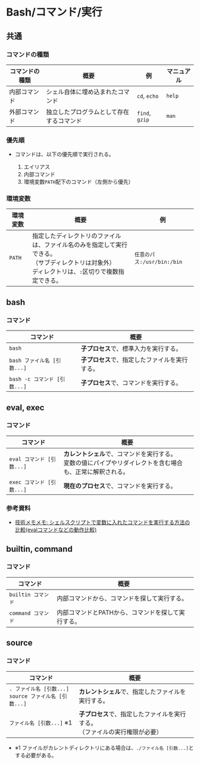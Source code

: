# Bash/コマンド/実行

## 共通

### コマンドの種類

| コマンドの種類 | 概要                                     | 例             | マニュアル |
| -------------- | ---------------------------------------- | -------------- | ---------- |
| 内部コマンド   | シェル自体に埋め込まれたコマンド         | `cd`, `echo`   | `help`     |
| 外部コマンド   | 独立したプログラムとして存在するコマンド | `find`, `gzip` | `man`      |

### 優先順

- コマンドは、以下の優先順で実行される。

  1. エイリアス
  2. 内部コマンド
  3. 環境変数`PATH`配下のコマンド（左側から優先）

### 環境変数

| 環境変数 | 概要                                                         | 例                         |
| -------- | ------------------------------------------------------------ | -------------------------- |
| `PATH`   | 指定したディレクトリのファイルは、ファイル名のみを指定して実行できる。<br />（サブディレクトリは対象外）<br />ディレクトリは、`:`区切りで複数指定できる。 | `任意のパス:/usr/bin:/bin` |

## bash

### コマンド

| コマンド                     | 概要                                           |
| ---------------------------- | ---------------------------------------------- |
| `bash`                       | **子プロセス**で、標準入力を実行する。         |
| `bash ファイル名 [引数...]`  | **子プロセス**で、指定したファイルを実行する。 |
| `bash -c コマンド [引数...]` | **子プロセス**で、コマンドを実行する。         |

## eval, exec

### コマンド

| コマンド                  | 概要                                                         |
| ------------------------- | ------------------------------------------------------------ |
| `eval コマンド [引数...]` | **カレントシェル**で、コマンドを実行する。<br />変数の値にパイプやリダイレクトを含む場合も、正常に解釈される。 |
| `exec コマンド [引数...]` | **現在のプロセス**で、コマンドを実行する。                   |

### 参考資料

- [技術メモメモ: シェルスクリプトで変数に入れたコマンドを実行する方法の比較(evalコマンドなどの動作比較)](https://tech-mmmm.blogspot.com/2017/11/eval.html)

## builtin, command

### コマンド

| コマンド           | 概要                                               |
| ------------------ | -------------------------------------------------- |
| `builtin コマンド` | 内部コマンドから、コマンドを探して実行する。       |
| `command コマンド` | 内部コマンドとPATHから、コマンドを探して実行する。 |

## source

### コマンド

| コマンド                                                    | 概要                                                         |
| ----------------------------------------------------------- | ------------------------------------------------------------ |
| `. ファイル名 [引数...]`<br />`source ファイル名 [引数...]` | **カレントシェル**で、指定したファイルを実行する。           |
| `ファイル名 [引数...]` ※1                                   | **子プロセス**で、指定したファイルを実行する。<br />（ファイルの実行権限が必要） |

- ※1 ファイルがカレントディレクトリにある場合は、`./ファイル名 [引数...]`とする必要がある。
